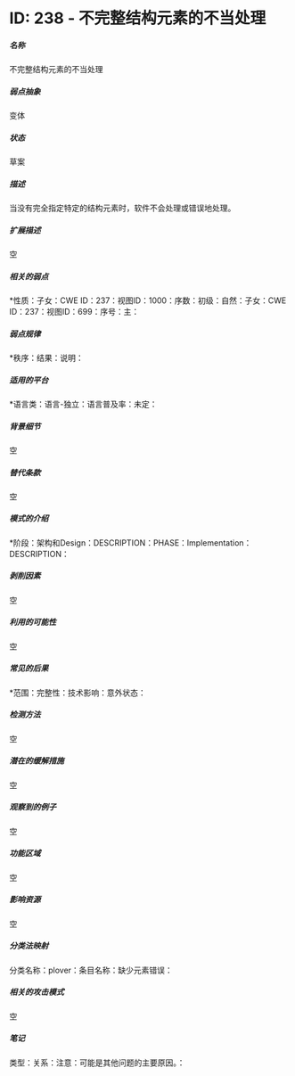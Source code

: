 # ID: 238 - 不完整结构元素的不当处理
<h5>名称</h5>不完整结构元素的不当处理
<h5>弱点抽象</h5>变体
<h5>状态</h5>草案
<h5>描述</h5>当没有完全指定特定的结构元素时，软件不会处理或错误地处理。
<h5>扩展描述</h5>空
<h5>相关的弱点</h5>*性质：子女：CWE ID：237：视图ID：1000：序数：初级：自然：子女：CWE ID：237：视图ID：699：序号：主：
<h5>弱点规律</h5>*秩序：结果：说明：
<h5>适用的平台</h5>*语言类：语言-独立：语言普及率：未定：
<h5>背景细节</h5>空
<h5>替代条款</h5>空
<h5>模式的介绍</h5>*阶段：架构和Design：DESCRIPTION：PHASE：Implementation：DESCRIPTION：
<h5>剥削因素</h5>空
<h5>利用的可能性</h5>空
<h5>常见的后果</h5>*范围：完整性：技术影响：意外状态：
<h5>检测方法</h5>空
<h5>潜在的缓解措施</h5>空
<h5>观察到的例子</h5>空
<h5>功能区域</h5>空
<h5>影响资源</h5>空
<h5>分类法映射</h5>分类名称：plover：条目名称：缺少元素错误：
<h5>相关的攻击模式</h5>空
<h5>笔记</h5>类型：关系：注意：可能是其他问题的主要原因。：

